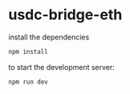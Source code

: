 # usdc-bridge-eth


install the dependencies

```js
npm install
```

to start the development server:

```js
npm run dev
```
